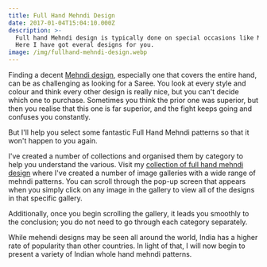 ```yaml
---
title: Full Hand Mehndi Design
date: 2017-01-04T15:04:10.000Z
description: >-
  Full hand Mehndi design is typically done on special occasions like Marriage, ring ceremony etc.
  Here I have got everal designs for you.
image: /img/fullhand-mehndi-design.webp
---
```


Finding a decent [Mehndi design](https://mehndidesign.io/), especially one that covers the entire hand, can be as challenging as looking for a Saree.
You look at every style and colour and think every other design is really nice, but you can't decide which one to purchase. Sometimes you think the prior one was superior, but then you realise that this one is far superior, and the fight keeps going and confuses you constantly.

But I'll help you select some fantastic Full Hand Mehndi patterns so that it won't happen to you again.

I've created a number of collections and organised them by category to help you understand the various. Visit my [collection of full hand mehndi design](https://mehndidesign.io/full-hand-mehndi-design/) where I've created a number of image galleries with a wide range of mehndi patterns. You can scroll through the pop-up screen that appears when you simply click on any image in the gallery to view all of the designs in that specific gallery.

Additionally, once you begin scrolling the gallery, it leads you smoothly to the conclusion; you do not need to go through each category separately.

While mehendi designs may be seen all around the world, India has a higher rate of popularity than other countries. In light of that, I will now begin to present a variety of Indian whole hand mehndi patterns.
